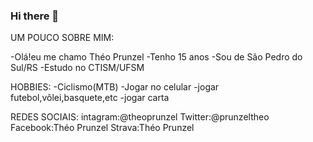 ﻿### Hi there 👋

<!--
**theoprunzel/theoprunzel** is a ✨ _special_ ✨ repository because its `README.md` (this file) appears on your GitHub profile.

Here are some ideas to get you started:

- 🔭 I’m currently working on ...
- 🌱 I’m currently learning ...
- 👯 I’m looking to collaborate on ...
- 🤔 I’m looking for help with ...
- 💬 Ask me about ...
- 📫 How to reach me: ...
- 😄 Pronouns: ...
- ⚡ Fun fact: ...
-->
 UM POUCO SOBRE MIM:

-Olá!eu me chamo Théo Prunzel
-Tenho 15 anos
-Sou de São Pedro do Sul/RS
-Estudo no CTISM/UFSM

 HOBBIES:
-Ciclismo(MTB)
-Jogar no celular
-jogar futebol,vôlei,basquete,etc
-jogar carta

 REDES SOCIAIS:
intagram:@theoprunzel
Twitter:@prunzeltheo
Facebook:Théo Prunzel
Strava:Théo Prunzel